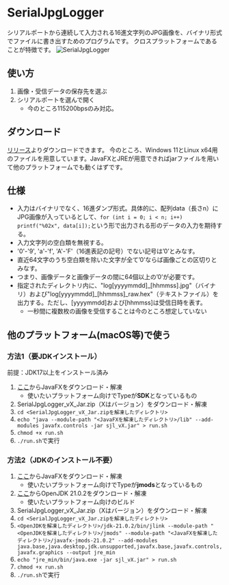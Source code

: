# SerialJpgLogger
シリアルポートから連続して入力される16進文字列のJPG画像を、バイナリ形式でファイルに書き出すためのプログラムです。
クロスプラットフォームであることが特徴です。
![SerialJpgLogger](https://github.com/Yudetamago-AM/SerialJpgLogger/assets/104749511/fa334ded-16c2-49b5-833e-31842e06ee75)

## 使い方
1. 画像・受信データの保存先を選ぶ
2. シリアルポートを選んで開く
   - 今のところ115200bpsのみ対応。

## ダウンロード
[リリース](https://github.com/Yudetamago-AM/SerialJpgLogger/releases)よりダウンロードできます。
今のところ、Windows 11とLinux x64用のファイルを用意しています。JavaFXとJREが用意できればjarファイルを用いて他のプラットフォームでも動くはずです。

## 仕様
- 入力はバイナリでなく、16進ダンプ形式。具体的に、配列data（長さn）にJPG画像が入っているとして、```for (int i = 0; i < n; i++) printf("%02x", data[i]);```という形で出力される形のデータの入力を期待する。
- 入力文字列の空白類を無視する。
-	'0'-'9', 'a'-'f', 'A'-'F'（16進表記の記号）でない記号は’0’とみなす。
-	直近64文字のうち空白類を除いた文字が全て’0’ならば画像ごとの区切りとみなす。
  - つまり、画像データと画像データの間に64個以上の’0’が必要です。
- 指定されたディレクトリ内に、"log[yyyymmdd]\_[hhmmss].jpg"（バイナリ）および"log[yyyymmdd]\_[hhmmss]_raw.hex"（テキストファイル）を出力する。ただし、[yyyymmdd]および[hhmmss]は受信日時を表す。
  - 一秒間に複数枚の画像を受信することは今のところ想定していない

## 他のプラットフォーム(macOS等)で使う
### 方法1（要JDKインストール）
前提：JDK17以上をインストール済み

1. [ここ](https://gluonhq.com/products/javafx/)からJavaFXをダウンロード・解凍
   - 使いたいプラットフォーム向けでTypeが**SDK**となっているもの
4. SerialJpgLogger_vX_Jar.zip（Xはバージョン）をダウンロード・解凍
6. ```cd <SerialJpgLogger_vX_Jar.zipを解凍したディレクトリ>```
7. ```echo "java --module-path "<JavaFXを解凍したディレクトリ>/lib" --add-modules javafx.controls -jar sjl_vX.jar" > run.sh```
8. ```chmod +x run.sh```
9. ```./run.sh```で実行

### 方法2（JDKのインストール不要）

1. [ここ](https://gluonhq.com/products/javafx/)からJavaFXをダウンロード・解凍
   - 使いたいプラットフォーム向けでTypeが**jmods**となっているもの
2. [ここ](https://jdk.java.net/21/)からOpenJDK 21.0.2をダウンロード・解凍
   - 使いたいプラットフォーム向けのビルド
4. SerialJpgLogger_vX_Jar.zip（Xはバージョン）をダウンロード・解凍
5. ```cd <SerialJpgLogger_vX_Jar.zipを解凍したディレクトリ>```
6. ```<OpenJDKを解凍したディレクトリ>/jdk-21.0.2/bin/jlink --module-path "<OpenJDKを解凍したディレクトリ>/jmods" --module-path "<JavaFXを解凍したディレクトリ>/javafx-jmods-21.0.2" --add-modules java.base,java.desktop,jdk.unsupported,javafx.base,javafx.controls,javafx.graphics --output jre_min```
7. ```echo "jre_min/bin/java.exe -jar sjl_vX.jar" > run.sh```
8. ```chmod +x run.sh```
9. ```./run.sh```で実行
